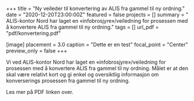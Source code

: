 +++
title = "Ny veileder til konvertering av ALIS fra gammel til ny ordning."
date = "2020-12-20T23:00:00Z"
featured = false
projects = []
summary = " ALIS-kontor Nord har laget en «infobrosjyre»/veiledning for prosessen med å konvertere ALIS fra gammel til ny ordning."
tags = []
url_pdf = "pdf/konvertering.pdf"

[image]
placement = 3.0
caption = "Dette er en test"
focal_point = "Center"
preview_only = false
+++ 


Vi ved ALIS-kontor Nord har laget en «infobrosjyre»/veiledning for prosessen med å konvertere ALIS fra gammel til ny ordning. Målet er at den skal være relativt kort og gi enkel og oversiktlig informasjon om konverserings prosessen fra gammel til ny ordning.

Les mer på PDF linken over.